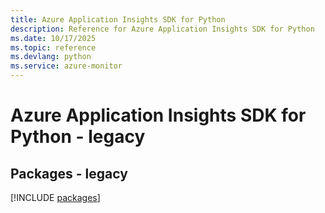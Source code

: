 ```yaml
---
title: Azure Application Insights SDK for Python
description: Reference for Azure Application Insights SDK for Python
ms.date: 10/17/2025
ms.topic: reference
ms.devlang: python
ms.service: azure-monitor
---
```

# Azure Application Insights SDK for Python - legacy
## Packages - legacy
[!INCLUDE [packages](application-insights-index.md)]